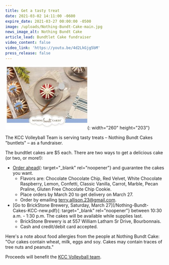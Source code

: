 ```yaml
---
title: Get a tasty treat
date: 2021-03-02 14:11:00 -0600
expire_date: 2021-03-27 00:00:00 -0500
image: /uploads/Nothing-Bundt-Cake-main.jpg
news_image_alt: Nothing Bundt Cake
article_lead: Bundtlet Cake fundraiser
video_content: false
video_link: 'https://youtu.be/4d2LkGjg5bM'
press_release: false
---
```

![](/uploads/nothing-bundt-cake-article.jpg){: width="260" height="203"}

The KCC Volleyball Team is serving tasty treats – Nothing Bundt Cakes "buntlets" – as a fundraiser.

The bundtlet cakes are $5 each. There are two ways to get a delicious cake (or two, or more\!):

* [Order ahead](/Nothing-Bundt-Cake-Preorder.PDF){: target="_blank" rel="noopener"} and guarantee the cakes you want.
  * Flavors are: Chocolate Chocolate Chip, Red Velvet, White Chocolate Raspberry, Lemon, Confetti, Classic Vanilla, Carrot, Marble, Pecan Praline, Gluten Free Chocolate Chip Cookie.
  * Place orders by March 20 to get delivery on March 27.
  * Order by emailing [terry.allison.23@gmail.com](mailto:terry.allison.23@gmail.com?subject=Nothing%20Bundt%20Cake).&nbsp;
* [Go to BrickStone Brewery, Saturday, March 27](/Nothing-Bundt- Cakes-KCC-new.pdf){: target="_blank" rel="noopener"} between 10:30 a.m. - 1:30 p.m. The cakes will be available while supplies last.
  * BrickStone Brewery is at 557 William Latham Sr Drive, Bourbonnais.
  * Cash and credit/debit card accepted.

Here's a note about food allergies from the people at Nothing Bundt Cake: "Our cakes contain wheat, milk, eggs and soy. Cakes may contain traces of tree nuts and peanuts."

Proceeds will benefit the [KCC Volleyball team](https://athletics.kcc.edu/volleyball/).
